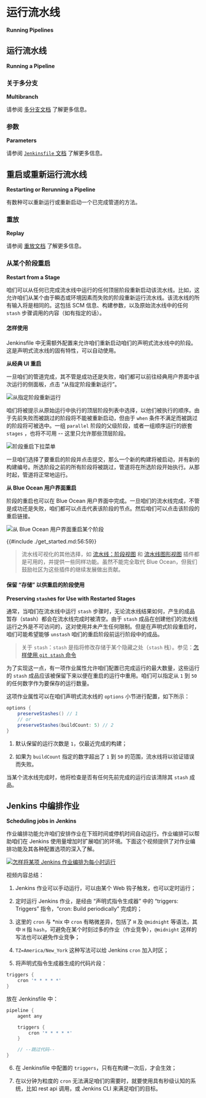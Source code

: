 # 运行流水线

**Running Pipelines**

## 运行流水线

**Running a Pipeline**


### 关于多分支

**Multibranch**


请参阅 [多分支文档](./branches.md) 了解更多信息。


### 参数

**Parameters**


请参阅 [`Jenkinsfile` 文档](./jenkinsfile.md#处理参数) 了解更多信息。


## 重启或重新运行流水线

**Restarting or Rerunning a Pipeline**


有数种可以重新运行或重新启动一个已完成管道的方法。


### 重放

**Replay**


请参阅 [重放文档](./development_tools.md#修改后的重放流水线运行) 了解更多信息。


### 从某个阶段重启

**Restart from a Stage**

咱们可以从任何已完成流水线中运行的任何顶层阶段重新启动该流水线。比如，这允许咱们从某个由于瞬态或环境因素而失败的阶段重新运行流水线。该流水线的所有输入将是相同的。这包括 SCM 信息、构建参数，以及原始流水线中的任何 `stash` 步骤调用的内容（如有指定的话）。


#### 怎样使用

Jenkinsfile 中无需额外配置来允许咱们重新启动咱们的声明式流水线中的阶段。这是声明式流水线的固有特性，可以自动使用。


**从经典 UI 重启**

一旦咱们的管道完成，其不管是成功还是失败，咱们都可以前往经典用户界面中该次运行的侧面板，点击 “从指定阶段重新运行”。


![从指定阶段重新运行](../images/restart-stages-sidebar.png)


咱们将被提示从原始运行中执行的顶层阶段列表中选择，以他们被执行的顺序。由于先前失败而被跳过的阶段将不能被重新启动，但由于 `when` 条件不满足而被跳过的阶段将可被选中。一组 `parallel` 阶段的父级阶段，或者一组顺序运行的嵌套 `stages` ，也将不可用 -- 这里只允许那些顶层阶段。


![阶段重启下拉菜单](../images/restart-stages-dropdown.png)


一旦咱们选择了要重启的阶段并点击提交，那么一个新的构建将被启动，并有新的构建编号。所选阶段之前的所有阶段将被跳过，管道将在所选阶段开始执行。从那时起，管道将正常地运行。


**从 Blue Ocean 用户界面重启**

阶段的重启也可以在 Blue Ocean 用户界面中完成。一旦咱们的流水线完成，不管是成功还是失败，咱们都可以点击代表该阶段的节点。然后咱们可以点击该阶段的重启链接。

![从 Blue Ocean 用户界面重启某个阶段](../images/pipeline-restart-stages-blue-ocean.png)


{{#include ./get_started.md:56:59}}
> 流水线可视化的其他选择，如 [流水线：阶段视图](https://plugins.jenkins.io/pipeline-stage-view/) 和 [流水线图形视图](https://plugins.jenkins.io/pipeline-graph-view/) 插件都是可用的，并提供一些同样功能。虽然不能完全取代 Blue Ocean，但我们鼓励社区为这些插件的继续发展做出贡献。


#### 保留 “存储” 以供重启的阶段使用

**Preserving `stash`es for Use with Restarted Stages**

通常，当咱们在流水线中运行 `stash` 步骤时，无论流水线结果如何，产生的成品暂存（stash）都会在流水线完成时被清空。由于 `stash` 成品在创建他们的流水线运行之外是不可访问的，这对使用并未产生任何限制。但是在声明式阶段重启时，咱们可能希望能够 `unstash` 咱们的重启阶段前运行阶段中的成品。

> 关于 `stash`：`stash` 是指将修改存储于某个隐藏之处（`stash` 栈）。参见：[怎样使用 `git stash` 命令](https://www.freecodecamp.org/news/git-stash-commands/)


为了实现这一点，有一项作业属性允许咱们配置已完成运行的最大数量，这些运行的 `stash` 成品应该被保留下来以便在重启的运行中重用。咱们可以指定从 `1` 到 `50` 的任何数字作为要保存的运行数量。

这项作业属性可以在咱们声明式流水线的 `options` 小节进行配置，如下所示：


```groovy
options {
    preserveStashes() // 1
    // or
    preserveStashes(buildCount: 5) // 2
}
```

1. 默认保留的运行次数是 `1`，仅最近完成的构建；

2. 如果为 `buildCount` 指定的数字超出了 `1` 到 `50` 的范围，流水线将以验证错误而失败。

当某个流水线完成时，他将检查是否有任何先前完成的运行应该清除其 `stash` 成品。


## Jenkins 中编排作业

**Scheduling jobs in Jenkins**


作业编排功能允许咱们安排作业在下班时间或停机时间自动运行。作业编排可以帮助咱们在 Jenkins 使用量增加时扩展咱们的环境。下面这个视频提供了对作业编排功能及其各种配置选项的深入了解。


[![怎样将某项 Jenkins 作业编排为每小时运行](https://img.youtube.com/vi/JhvVJtYFUm0/0.jpg)](https://www.youtube.com/watch?v=JhvVJtYFUm0)

视频内容总结：

1. Jenkins 作业可以手动运行，可以由某个 Web 钩子触发，也可以定时运行；

2. 定时运行 Jenkins 作业，是经由 “声明式指令生成器” 中的 “triggers: Triggers” 指令，“cron: Build periodically” 完成的；

3. 这里的 `cron` 与 \*nix 中 `cron` 有略微差异，包括了 `H` 及 `@midnight` 等语法，其中 `H` 指 `hash`，可避免在某个时刻过多的作业（作业竞争），`@midnight` 这样的写法也可以避免作业竞争；

4. `TZ=America/New_York` 这种写法可以给 Jenkins `cron` 加入时区；

5. 将声明式指令生成器生成的代码片段：


```groovy
triggers {
    cron '* * * * *'
}
```

放在 Jenkinsfile 中：

```groovy
pipeline {
    agent any

    triggers {
        cron '* * * * *'
    }

    // --跳过代码--
}
```

6. 在 Jenkinsfile 中配置的 `triggers`，只有在构建一次后，才会生效；

7. 在以分钟为粒度的 `cron` 无法满足咱们的需要时，就要使用具有秒级认知的系统，比如 rest api 调用，或 Jenkins CLI 来满足咱们的目标。
